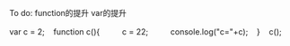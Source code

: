 To do: function的提升  var的提升

var c = 2;
 
 function c(){
 
　　c = 22;
 
　　console.log("c="+c);
 
 }
 
 c();